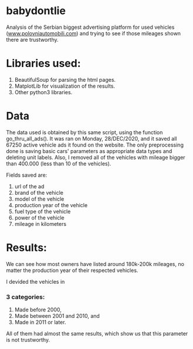 # babydontlie
Analysis of the Serbian biggest advertising platform for used vehicles (www.polovniautomobili.com) and trying to see if those mileages shown there are trustworthy. 

# Libraries used:
1. BeautifulSoup for parsing the html pages.
2. MatplotLib for visualization of the results.
3. Other python3 libraries.

# Data
The data used is obtained by this same script, using the function go_thru_all_ads().
It was ran on Monday, 28/DEC/2020, and it saved all 67250 active vehicle ads it found on the website.
The only preprocessing done is saving basic cars' parameters as appropriate data types and deleting unit labels. Also, I removed all of the vehicles with mileage bigger than 400.000 (less than 10 of the vehicles). 
 
Fields saved are: 
1. url of the ad
2. brand of the vehicle
3. model of the vehicle
4. production year of the vehicle
5. fuel type of the vehicle
6. power of the vehicle
7. mileage in kilometers

# Results:
We can see how most owners have listed around 180k-200k mileages, no matter the production year of their respected vehicles.

I devided the vehicles in 
### 3 categories: 
1. Made before 2000, 
2. Made between 2001 and 2010, and
3. Made in 2011 or later. 

All of them had almost the same results, which show us that this parameter is not trustworthy.
